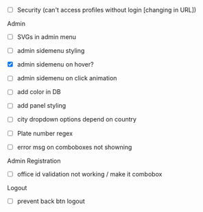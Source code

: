 - [ ] Security (can't access profiles without login [changing in URL])

Admin

- [ ] SVGs in admin menu
- [ ] admin sidemenu styling 
- [x] admin sidemenu on hover? 
- [ ] admin sidemenu on click animation 

- [ ] add color in DB
- [ ] add panel styling 
- [ ] city dropdown options depend on country
- [ ] Plate number regex
- [ ] error msg on comboboxes not showning

Admin Registration

- [ ] office id validation not working / make it combobox

Logout

- [ ] prevent back btn logout